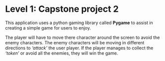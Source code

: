 # Level 1: Capstone project 2

This application uses a python gaming library called **Pygame** to assist in creating a simple game for users to enjoy.

The player will have to move there character around the screen to avoid the enemy characters. The enemy characters will be moving in different directions to *‘attack’* the user player. If the player manages to collect the *‘token’* or avoid all the enemies, they will win the game.
